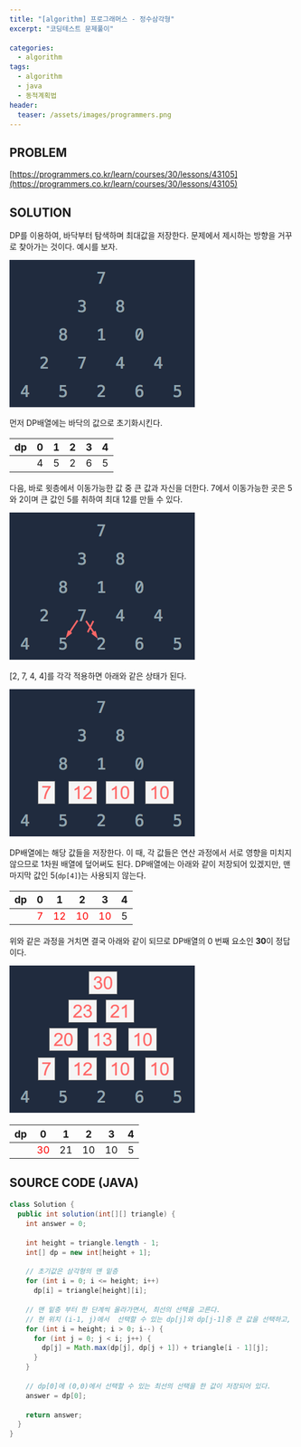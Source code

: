 ```yaml
---
title: "[algorithm] 프로그래머스 - 정수삼각형"
excerpt: "코딩테스트 문제풀이"

categories:
  - algorithm
tags:
  - algorithm
  - java
  - 동적계획법
header:
  teaser: /assets/images/programmers.png
---
```


## PROBLEM

[https://programmers.co.kr/learn/courses/30/lessons/43105](https://programmers.co.kr/learn/courses/30/lessons/43105)

## SOLUTION

DP를 이용하여, 바닥부터 탐색하며 최대값을 저장한다. 문제에서 제시하는 방향을 거꾸로 찾아가는 것이다. 예시를 보자.

![입출력예시](/assets/images/algo/2021-05-14-2-1.png)

먼저 DP배열에는 바닥의 값으로 초기화시킨다.

<table style="font-size: 1.25em">
  <thead>
    <tr>
      <th>dp</th>
      <th>0</th>
      <th>1</th>
      <th>2</th>
      <th>3</th>
      <th>4</th>
    </tr>
  </thead>
  <tbody>
    <tr>
      <td>&nbsp;</td>
      <td>4</td>
      <td>5</td>
      <td>2</td>
      <td>6</td>
      <td>5</td>
    </tr>
  </tbody>
</table>

다음, 바로 윗층에서 이동가능한 값 중 큰 값과 자신을 더한다. 7에서 이동가능한 곳은 5와 2이며 큰 값인 5를 취하여 최대 12를 만들 수 있다.

![입출력예시4](/assets/images/algo/2021-05-14-2-4.png)

[2, 7, 4, 4]를 각각 적용하면 아래와 같은 상태가 된다.

![입출력예시2](/assets/images/algo/2021-05-14-2-2.png)

DP배열에는 해당 값들을 저장한다. 이 때, 각 값들은 연산 과정에서 서로 영향을 미치지 않으므로 1차원 배열에 덮어써도 된다. DP배열에는 아래와 같이 저장되어 있겠지만, 맨 마지막 값인 5(`dp[4]`)는 사용되지 않는다.

<table style="font-size: 1.25em">
  <thead>
    <tr>
      <th>dp</th>
      <th>0</th>
      <th>1</th>
      <th>2</th>
      <th>3</th>
      <th>4</th>
    </tr>
  </thead>
  <tbody>
    <tr>
      <td>&nbsp;</td>
      <td style="color: red">7</td>
      <td style="color: red">12</td>
      <td style="color: red">10</td>
      <td style="color: red">10</td>
      <td>5</td>
    </tr>
  </tbody>
</table>

위와 같은 과정을 거치면 결국 아래와 같이 되므로 DP배열의 0 번째 요소인 **30**이 정답이다.

![입출력예시3](/assets/images/algo/2021-05-14-2-3.png)

<table style="font-size: 1.25em">
  <thead>
    <tr>
      <th>dp</th>
      <th>0</th>
      <th>1</th>
      <th>2</th>
      <th>3</th>
      <th>4</th>
    </tr>
  </thead>
  <tbody>
    <tr>
      <td>&nbsp;</td>
      <td style="color: red">30</td>
      <td>21</td>
      <td>10</td>
      <td>10</td>
      <td>5</td>
    </tr>
  </tbody>
</table>

## SOURCE CODE (JAVA)

```java
class Solution {
  public int solution(int[][] triangle) {
    int answer = 0;

    int height = triangle.length - 1;
    int[] dp = new int[height + 1];

    // 초기값은 삼각형의 맨 밑층
    for (int i = 0; i <= height; i++)
      dp[i] = triangle[height][i];

    // 맨 밑층 부터 한 단계씩 올라가면서, 최선의 선택을 고른다.
    // 현 위치 (i-1, j)에서  선택할 수 있는 dp[j]와 dp[j-1]중 큰 값을 선택하고, 거기에 현재 값 triangle[i-1][j]을 더한게 최선의 선택이다.
    for (int i = height; i > 0; i--) {
      for (int j = 0; j < i; j++) {
        dp[j] = Math.max(dp[j], dp[j + 1]) + triangle[i - 1][j];
      }
    }

    // dp[0]에 (0,0)에서 선택할 수 있는 최선의 선택을 한 값이 저장되어 있다.
    answer = dp[0];

    return answer;
  }
}
```
